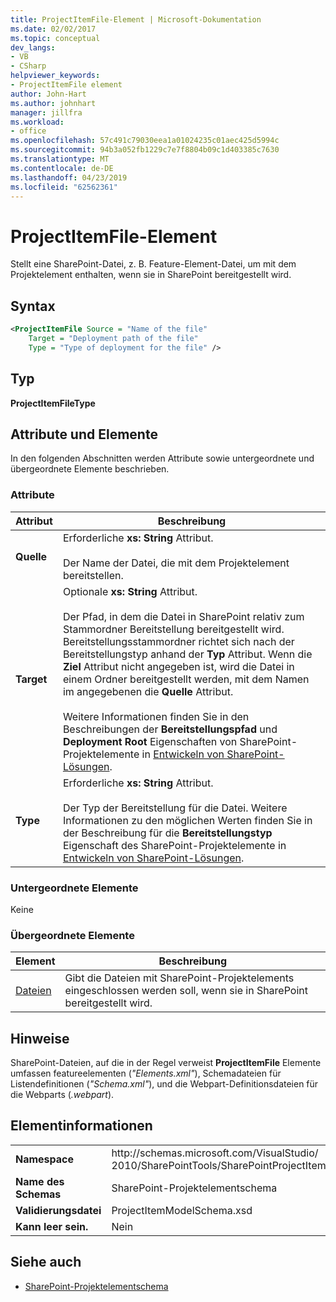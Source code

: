 ```yaml
---
title: ProjectItemFile-Element | Microsoft-Dokumentation
ms.date: 02/02/2017
ms.topic: conceptual
dev_langs:
- VB
- CSharp
helpviewer_keywords:
- ProjectItemFile element
author: John-Hart
ms.author: johnhart
manager: jillfra
ms.workload:
- office
ms.openlocfilehash: 57c491c79030eea1a01024235c01aec425d5994c
ms.sourcegitcommit: 94b3a052fb1229c7e7f8804b09c1d403385c7630
ms.translationtype: MT
ms.contentlocale: de-DE
ms.lasthandoff: 04/23/2019
ms.locfileid: "62562361"
---
```

# <a name="projectitemfile-element"></a>ProjectItemFile-Element
  Stellt eine SharePoint-Datei, z. B. Feature-Element-Datei, um mit dem Projektelement enthalten, wenn sie in SharePoint bereitgestellt wird.

## <a name="syntax"></a>Syntax

```xml
<ProjectItemFile Source = "Name of the file"
    Target = "Deployment path of the file"
    Type = "Type of deployment for the file" />
```

## <a name="type"></a>Typ
 **ProjectItemFileType**

## <a name="attributes-and-elements"></a>Attribute und Elemente
 In den folgenden Abschnitten werden Attribute sowie untergeordnete und übergeordnete Elemente beschrieben.

### <a name="attributes"></a>Attribute

|Attribut|Beschreibung|
|---------------|-----------------|
|**Quelle**|Erforderliche **xs: String** Attribut.<br /><br /> Der Name der Datei, die mit dem Projektelement bereitstellen.|
|**Target**|Optionale **xs: String** Attribut.<br /><br /> Der Pfad, in dem die Datei in SharePoint relativ zum Stammordner Bereitstellung bereitgestellt wird. Bereitstellungsstammordner richtet sich nach der Bereitstellungstyp anhand der **Typ** Attribut. Wenn die **Ziel** Attribut nicht angegeben ist, wird die Datei in einem Ordner bereitgestellt werden, mit dem Namen im angegebenen die **Quelle** Attribut.<br /><br /> Weitere Informationen finden Sie in den Beschreibungen der **Bereitstellungspfad** und **Deployment Root** Eigenschaften von SharePoint-Projektelemente in [Entwickeln von SharePoint-Lösungen](../sharepoint/developing-sharepoint-solutions.md).|
|**Type**|Erforderliche **xs: String** Attribut.<br /><br /> Der Typ der Bereitstellung für die Datei. Weitere Informationen zu den möglichen Werten finden Sie in der Beschreibung für die **Bereitstellungstyp** Eigenschaft des SharePoint-Projektelemente in [Entwickeln von SharePoint-Lösungen](../sharepoint/developing-sharepoint-solutions.md).|

### <a name="child-elements"></a>Untergeordnete Elemente
 Keine

### <a name="parent-elements"></a>Übergeordnete Elemente

|Element|Beschreibung|
|-------------|-----------------|
|[Dateien](../sharepoint/files-element.md)|Gibt die Dateien mit SharePoint-Projektelements eingeschlossen werden soll, wenn sie in SharePoint bereitgestellt wird.|

## <a name="remarks"></a>Hinweise
 SharePoint-Dateien, auf die in der Regel verweist **ProjectItemFile** Elemente umfassen featureelementen (*"Elements.xml"*), Schemadateien für Listendefinitionen (*"Schema.xml"*), und die Webpart-Definitionsdateien für die Webparts (*.webpart*).

## <a name="element-information"></a>Elementinformationen

|||
|-|-|
|**Namespace**|http:\/\/schemas.microsoft.com/VisualStudio/<br>2010/SharePointTools/SharePointProjectItemModel|
|**Name des Schemas**|SharePoint-Projektelementschema|
|**Validierungsdatei**|ProjectItemModelSchema.xsd|
|**Kann leer sein.**|Nein|

## <a name="see-also"></a>Siehe auch
- [SharePoint-Projektelementschema](../sharepoint/sharepoint-project-item-schema-reference.md)
